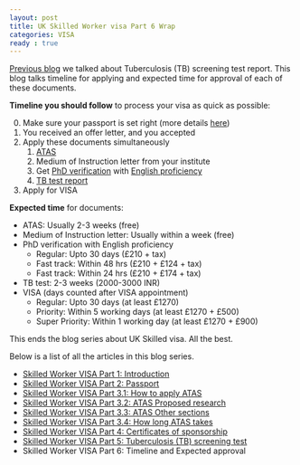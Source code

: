 ```yaml
---
layout: post
title: UK Skilled Worker visa Part 6 Wrap
categories: VISA
ready : true
---
```


[Previous blog](skilled-worker-p5-tb) we talked about Tuberculosis (TB) screening 
test report. This blog talks timeline for applying and expected time for approval of 
each of these documents.

**Timeline you should follow** to process your visa as quick as possible:

0. Make sure your passport is set right (more details [here](skilled-worker-p2-passport))
1. You received an offer letter, and you accepted
2. Apply these documents simultaneously
    1. [ATAS](skilled-worker-p3-1-atas)
    2. Medium of Instruction letter from your institute
    3. Get [PhD verification](skilled-worker-p4-cos#phd-verification) with [English proficiency](skilled-worker-p4-cos#proof-for-english-proficiency)
    4. [TB test report](skilled-worker-p5-tb)
3. Apply for VISA

**Expected time** for documents:

* ATAS: Usually 2-3 weeks (free)
* Medium of Instruction letter: Usually within a week (free)
* PhD verification with English proficiency
    * Regular: Upto 30 days (£210 + tax)
    * Fast track: Within 48 hrs (£210 + £124 + tax)
    * Fast track: Within 24 hrs (£210 + £174 + tax)
* TB test: 2-3 weeks (2000-3000 INR)
* VISA (days counted after VISA appointment)
    * Regular: Upto 30 days (at least £1270)
    * Priority: Within 5 working days (at least £1270 + £500)
    * Super Priority: Within 1 working day (at least £1270 + £900)

This ends the blog series about UK Skilled visa. All the best.

Below is a list of all the articles in this blog series. 

* [Skilled Worker VISA Part 1: Introduction](skilled-worker-p1-intro)
* [Skilled Worker VISA Part 2: Passport](skilled-worker-p2-passport)
* [Skilled Worker VISA Part 3.1: How to apply ATAS](skilled-worker-p3-1-atas)
* [Skilled Worker VISA Part 3.2: ATAS Proposed research](skilled-worker-p3-2-atas)
* [Skilled Worker VISA Part 3.3: ATAS Other sections](skilled-worker-p3-3-atas)
* [Skilled Worker VISA Part 3.4: How long ATAS takes](skilled-worker-p3-4-atas)
* [Skilled Worker VISA Part 4: Certificates of sponsorship](skilled-worker-p4-cos)
* [Skilled Worker VISA Part 5: Tuberculosis (TB) screening test](skilled-worker-p5-tb)
* Skilled Worker VISA Part 6: Timeline and Expected approval

